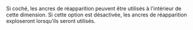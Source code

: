 Si coché, les ancres de réapparition peuvent être utilisés à l'intérieur de cette dimension.
Si cette option est désactivée, les ancres de réapparition exploseront lorsqu'ils seront utilisés.